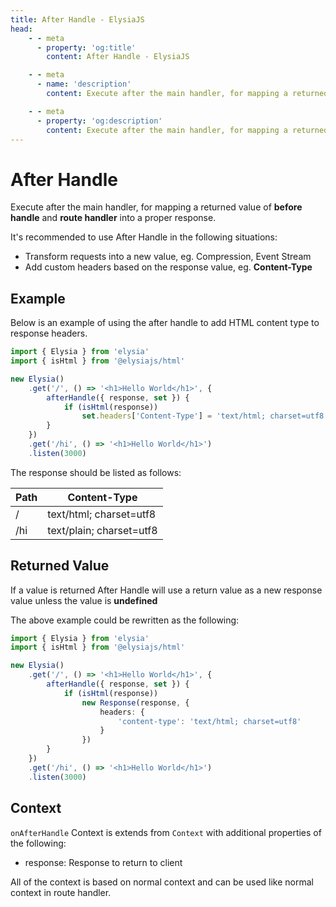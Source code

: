 ```yaml
---
title: After Handle - ElysiaJS
head:
    - - meta
      - property: 'og:title'
        content: After Handle - ElysiaJS

    - - meta
      - name: 'description'
        content: Execute after the main handler, for mapping a returned value of "before handle" and "route handler" into a proper response. It's recommended to use After Handle in the following situations. 1. Transform requests into a new value, eg. Compression, Event Stream. 2. Add custom headers based on the response value, eg. **Content-Type**

    - - meta
      - property: 'og:description'
        content: Execute after the main handler, for mapping a returned value of "before handle" and "route handler" into a proper response. It's recommended to use After Handle in the following situations. 1. Transform requests into a new value, eg. Compression, Event Stream. 2. Add custom headers based on the response value, eg. **Content-Type**
---
```


# After Handle
Execute after the main handler, for mapping a returned value of **before handle** and **route handler** into a proper response.

It's recommended to use After Handle in the following situations:
- Transform requests into a new value, eg. Compression, Event Stream
- Add custom headers based on the response value, eg. **Content-Type**

## Example
Below is an example of using the after handle to add HTML content type to response headers.

```typescript
import { Elysia } from 'elysia'
import { isHtml } from '@elysiajs/html'

new Elysia()
    .get('/', () => '<h1>Hello World</h1>', {
        afterHandle({ response, set }) {
            if (isHtml(response))
                set.headers['Content-Type'] = 'text/html; charset=utf8'
        }
    })
    .get('/hi', () => '<h1>Hello World</h1>')
    .listen(3000)
```

The response should be listed as follows:

| Path | Content-Type             |
| ---- | ------------------------ |
| /    | text/html; charset=utf8  |
| /hi  | text/plain; charset=utf8 |

## Returned Value
If a value is returned After Handle will use a return value as a new response value unless the value is **undefined**

The above example could be rewritten as the following:
```typescript
import { Elysia } from 'elysia'
import { isHtml } from '@elysiajs/html'

new Elysia()
    .get('/', () => '<h1>Hello World</h1>', {
        afterHandle({ response, set }) {
            if (isHtml(response))
                new Response(response, {
                    headers: {
                        'content-type': 'text/html; charset=utf8'
                    }
                })
        }
    })
    .get('/hi', () => '<h1>Hello World</h1>')
    .listen(3000)
```

## Context
`onAfterHandle` Context is extends from `Context` with additional properties of the following:
- response: Response to return to client

All of the context is based on normal context and can be used like normal context in route handler.
